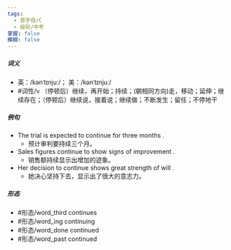 ```yaml
---
tags:
  - 首字母/C
  - 级别/中考
掌握: false
模糊: false
---
```

##### 词义
- 英：/kənˈtɪnjuː/； 美：/kənˈtɪnjuː/
- #词性/v  （停顿后）继续，再开始；持续；(朝相同方向)走，移动；延伸；继续存在；（停顿后）继续说，接着说；继续做；不断发生；留任；不停地干
##### 例句
- The trial is expected to continue for three months .
	- 预计审判要持续三个月。
- Sales figures continue to show signs of improvement .
	- 销售额持续显示出增加的迹象。
- Her decision to continue shows great strength of will .
	- 她决心坚持下去，显示出了很大的意志力。
##### 形态
- #形态/word_third continues
- #形态/word_ing continuing
- #形态/word_done continued
- #形态/word_past continued
